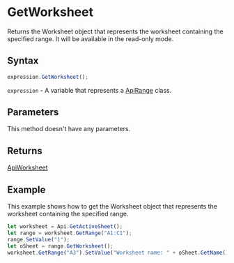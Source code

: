 # GetWorksheet

Returns the Worksheet object that represents the worksheet containing the specified range. It will be available in the read-only mode.

## Syntax

```javascript
expression.GetWorksheet();
```

`expression` - A variable that represents a [ApiRange](../ApiRange.md) class.

## Parameters

This method doesn't have any parameters.

## Returns

[ApiWorksheet](../../ApiWorksheet/ApiWorksheet.md)

## Example

This example shows how to get the Worksheet object that represents the worksheet containing the specified range.

```javascript editor-
let worksheet = Api.GetActiveSheet();
let range = worksheet.GetRange("A1:C1");
range.SetValue("1");
let oSheet = range.GetWorksheet();
worksheet.GetRange("A3").SetValue("Worksheet name: " + oSheet.GetName());
```
